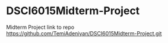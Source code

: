 # DSCI6015Midterm-Project
Midterm Project
link to repo https://github.com/TemiAdeniyan/DSCI6015Midterm-Project.git
